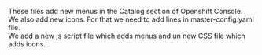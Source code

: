 These files add new menus in the Catalog section of Openshift Console.<br />
We also add new icons. For that we need to add lines in master-config.yaml file.<br />
We add a new js script file which adds menus and un new CSS file which adds icons.
